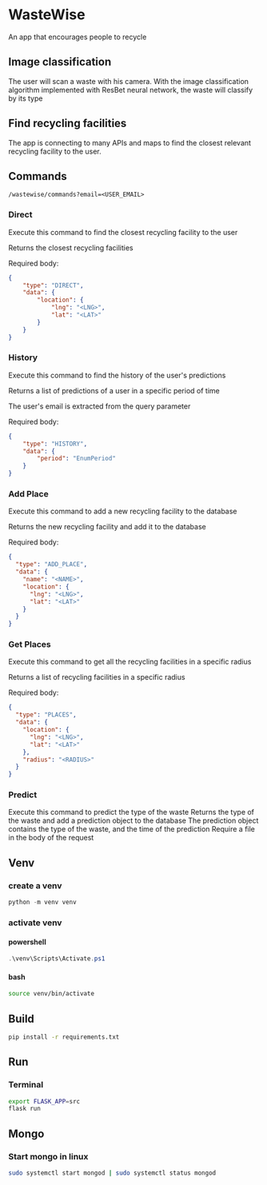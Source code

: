 # WasteWise

An app that encourages people to recycle

## Image classification

The user will scan a waste with his camera. With the image classification algorithm implemented with ResBet neural network, the waste will classify by its type

## Find recycling facilities

The app is connecting to many APIs and maps to find the closest relevant recycling facility to the user.


## Commands
```
/wastewise/commands?email=<USER_EMAIL>
```
### Direct

Execute this command to find the closest recycling facility to the user

Returns the closest recycling facilities

Required body:
    
```json
{
    "type": "DIRECT",
    "data": {
        "location": {
            "lng": "<LNG>",
            "lat": "<LAT>"
        }
    }
}
```

### History

Execute this command to find the history of the user's predictions

Returns a list of predictions of a user in a specific period of time

The user's email is extracted from the query parameter

Required body:
    
```json
{
    "type": "HISTORY",
    "data": {
        "period": "EnumPeriod"
    }
}
```

### Add Place

Execute this command to add a new recycling facility to the database

Returns the new recycling facility and add it to the database

Required body:
```json
{
  "type": "ADD_PLACE",
  "data": {
    "name": "<NAME>",
    "location": {
      "lng": "<LNG>",
      "lat": "<LAT>"
    }
  }
}
```

### Get Places

Execute this command to get all the recycling facilities in a specific radius

Returns a list of recycling facilities in a specific radius

Required body:
```json
{
  "type": "PLACES",
  "data": {
    "location": {
      "lng": "<LNG>",
      "lat": "<LAT>"
    },
    "radius": "<RADIUS>"
  }
}
```

### Predict
Execute this command to predict the type of the waste
Returns the type of the waste and add a prediction object to the database
The prediction object contains the type of the waste,  and the time of the prediction
Require a file in the body of the request

## Venv

### create a venv

```powershell
python -m venv venv
```

### activate venv

#### powershell

```powershell
.\venv\Scripts\Activate.ps1
```

#### bash

```bash
source venv/bin/activate 
```

## Build

```bash
pip install -r requirements.txt
```

## Run

### Terminal

```bash
export FLASK_APP=src 
flask run
```

## Mongo

### Start mongo in linux

```bash
sudo systemctl start mongod | sudo systemctl status mongod
```
